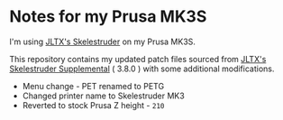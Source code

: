 # Notes for my Prusa MK3S

I'm using [JLTX's Skelestruder](https://www.thingiverse.com/thing:2845416) on my Prusa MK3S.
 
This repository contains my updated patch files sourced from [JLTX's Skelestruder Supplemental](https://jltxplore.dozuki.com/Wiki/Skelestruder_Information#main) ( 3.8.0 ) with some additional modifications.
- Menu change - PET renamed to PETG
- Changed printer name to Skelestruder MK3
- Reverted to stock Prusa Z height - `210`
